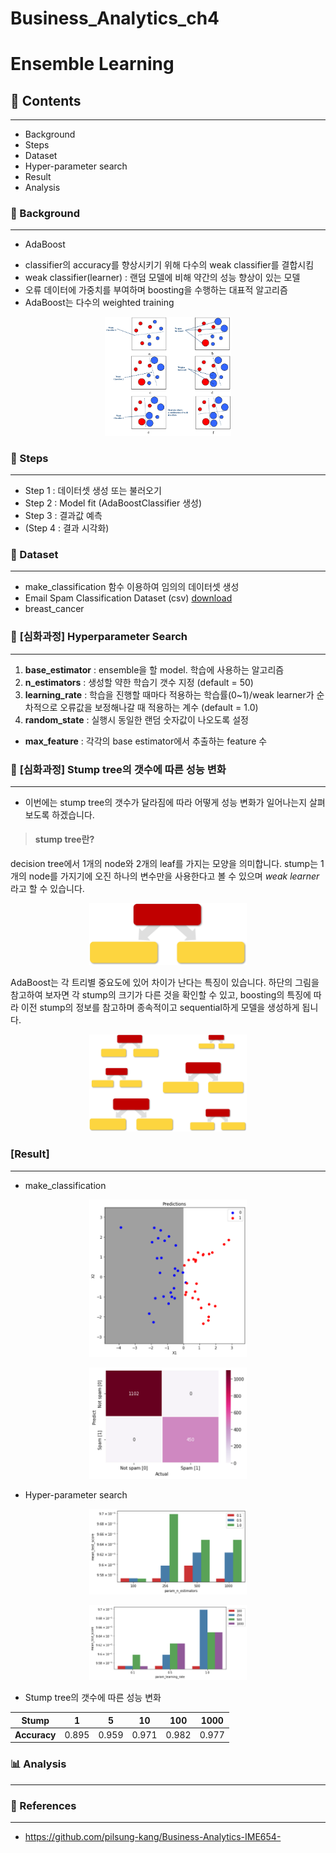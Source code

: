 # Business_Analytics_ch4

# **Ensemble Learning**

## 📂 Contents
-----------------------------
* Background
* Steps
* Dataset
* Hyper-parameter search
* Result
* Analysis

### :pushpin: Background 
-----------------------------

* AdaBoost
- classifier의 accuracy를 향상시키기 위해 다수의 weak classifier를 결합시킴 
- weak classifier(learner) : 랜덤 모델에 비해 약간의 성능 향상이 있는 모델 
- 오류 데이터에 가중치를 부여하며 boosting을 수행하는 대표적 알고리즘
- AdaBoost는 다수의 weighted training

<p align="center">
    <img src="./imgs/ensemble/adaboost2.png" width = "40%" height = "40%">
</p>


### :pushpin: Steps 
-----------------------------
* Step 1 : 데이터셋 생성 또는 불러오기
* Step 2 : Model fit (AdaBoostClassifier 생성)
* Step 3 : 결과값 예측
* (Step 4 : 결과 시각화)

### :pushpin: Dataset 
-----------------------------
* make_classification 함수 이용하여 임의의 데이터셋 생성
* Email Spam Classification Dataset (csv) [download](https://www.kaggle.com/datasets/balaka18/email-spam-classification-dataset-csv)
* breast_cancer 

### 🔎 **[심화과정] Hyperparameter Search**
---------
1. **base_estimator** : ensemble을 할 model. 학습에 사용하는 알고리즘
2. **n_estimators** : 생성할 약한 학습기 갯수 지정 (default = 50)
3. **learning_rate** : 학습을 진행할 때마다 적용하는 학습률(0~1)/weak learner가 순차적으로 오류값을 보정해나갈 때 적용하는 계수 (default = 1.0)
4. **random_state** : 실행시 동일한 랜덤 숫자값이 나오도록 설정
  - **max_feature** : 각각의 base estimator에서 추출하는 feature 수

### 🌳 **[심화과정]** Stump tree의 갯수에 따른 성능 변화
-------
* 이번에는 stump tree의 갯수가 달라짐에 따라 어떻게 성능 변화가 일어나는지 살펴보도록 하겠습니다.
> #### stump tree란?
decision tree에서 1개의 node와 2개의 leaf를 가지는 모양을 의미합니다. stump는 1개의 node를 가지기에 오진 하나의 변수만을 사용한다고 볼 수 있으며 _weak learner_ 라고 할 수 있습니다.

<p align="center">
    <img src="./imgs/ensemble/stump1.jpg" width = "50%" height = "50%">
</p>

AdaBoost는 각 트리별 중요도에 있어 차이가 난다는 특징이 있습니다. 하단의 그림을 참고하여 보자면 각 stump의 크기가 다른 것을 확인할 수 있고, boosting의 특징에 따라 이전 stump의 정보를 참고하며 종속적이고 sequential하게 모델을 생성하게 됩니다.

<p align="center">
    <img src="./imgs/ensemble/stump2.jpg" width = "50%" height = "50%">
</p>

### [Result] 
-----------------------------
* make_classification
<p align="center">
    <img src="./imgs/ensemble/img0.png" width = "50%" height = "50%">
</p>

<p align="center">
    <img src="./imgs/ensemble/img1.png" width = "50%" height = "50%">
</p>

* Hyper-parameter search
<p align="center">
    <img src="./imgs/ensemble/img2.png" width = "50%" height = "50%">
</p>

<p align="center">
    <img src="./imgs/ensemble/img3.png" width = "50%" height = "50%">
</p>

* Stump tree의 갯수에 따른 성능 변화

|**Stump**|1|5|10|100|1000|
|:--:|:--:|:--:|:--:|:--:|:--:|
|**Accuracy**|0.895|0.959|0.971|0.982|0.977|


### 📊 Analysis
------------------------------


### 📂 References
------------------------------
* https://github.com/pilsung-kang/Business-Analytics-IME654-
